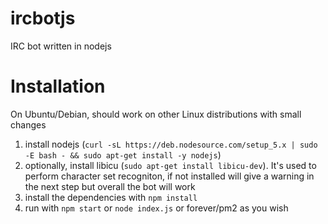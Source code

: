# ircbotjs
IRC bot written in nodejs

Installation
===========

On Ubuntu/Debian, should work on other Linux distributions with small changes

1. install nodejs (`curl -sL https://deb.nodesource.com/setup_5.x | sudo -E bash - && sudo apt-get install -y nodejs`)
2. optionally, install libicu (`sudo apt-get install libicu-dev`). It's used to perform character set recogniton, if not installed will give a warning in the next step but overall the bot will work
3. install the dependencies with `npm install`
4. run with `npm start` or `node index.js` or forever/pm2 as you wish
